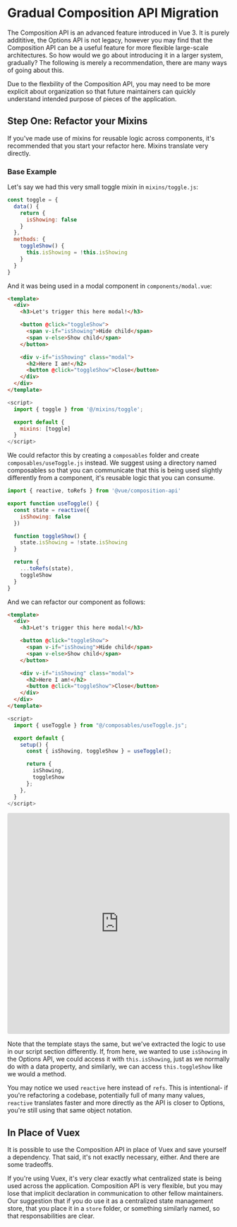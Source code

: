 # Gradual Composition API Migration

The Composition API is an advanced feature introduced in Vue 3. It is purely addititive, the Options API is not legacy, however you may find that the Composition API can be a useful feature for more flexible large-scale architectures. So how would we go about introducing it in a larger system, gradually? The following is merely a recommendation, there are many ways of going about this.

Due to the flexbility of the Composition API, you may need to be more explicit about organization so that future maintainers can quickly understand intended purpose of pieces of the application.

## Step One: Refactor your Mixins

If you've made use of mixins for reusable logic across components, it's recommended that you start your refactor here. Mixins translate very directly.

### Base Example

Let's say we had this very small toggle mixin in `mixins/toggle.js`:

```js
const toggle = {
  data() {
    return {
      isShowing: false
    }
  },
  methods: {
    toggleShow() {
      this.isShowing = !this.isShowing
    }
  }
}
```

And it was being used in a modal component in `components/modal.vue`:

```html
<template>
  <div>
    <h3>Let's trigger this here modal!</h3>

    <button @click="toggleShow">
      <span v-if="isShowing">Hide child</span>
      <span v-else>Show child</span>
    </button>

    <div v-if="isShowing" class="modal">
      <h2>Here I am!</h2>
      <button @click="toggleShow">Close</button>
    </div>
  </div>
</template>
```

```js
<script>
  import { toggle } from '@/mixins/toggle';

  export default {
    mixins: [toggle]
  }
</script>
```

We could refactor this by creating a `composables` folder and create `composables/useToggle.js` instead. We suggest using a directory named composables so that you can communicate that this is being used slightly differently from a component, it's reusable logic that you can consume.

```js
import { reactive, toRefs } from '@vue/composition-api'

export function useToggle() {
  const state = reactive({
    isShowing: false
  })

  function toggleShow() {
    state.isShowing = !state.isShowing
  }

  return {
    ...toRefs(state),
    toggleShow
  }
}
```

And we can refactor our component as follows:

```html
<template>
  <div>
    <h3>Let's trigger this here modal!</h3>

    <button @click="toggleShow">
      <span v-if="isShowing">Hide child</span>
      <span v-else>Show child</span>
    </button>

    <div v-if="isShowing" class="modal">
      <h2>Here I am!</h2>
      <button @click="toggleShow">Close</button>
    </div>
  </div>
</template>
```

```js
<script>
  import { useToggle } from "@/composables/useToggle.js";

  export default {
    setup() {
      const { isShowing, toggleShow } = useToggle();

      return {
        isShowing,
        toggleShow
      };
    },
  }
</script>
```

<iframe src="https://codesandbox.io/embed/refactor-mixin-to-composition-api-hnloh?fontsize=14&hidenavigation=1&theme=dark"
     style="width:100%; height:500px; border:0; border-radius: 4px; overflow:hidden;"
     title="Refactor Mixin to Composition API"
     allow="accelerometer; ambient-light-sensor; camera; encrypted-media; geolocation; gyroscope; hid; microphone; midi; payment; usb; vr; xr-spatial-tracking"
     sandbox="allow-forms allow-modals allow-popups allow-presentation allow-same-origin allow-scripts"
   ></iframe>

Note that the template stays the same, but we've extracted the logic to use in our script section differently. If, from here, we wanted to use `isShowing` in the Options API, we could access it with `this.isShowing`, just as we normally do with a data property, and similarly, we can access `this.toggleShow` like we would a method.

You may notice we used `reactive` here instead of `refs`. This is intentional- if you're refactoring a codebase, potentially full of many many values, `reactive` translates faster and more directly as the API is closer to Options, you're still using that same object notation.

## In Place of Vuex

It is possible to use the Composition API in place of Vuex and save yourself a dependency. That said, it's not exactly necessary, either. And there are some tradeoffs.

If you're using Vuex, it's very clear exactly what centralized state is being used across the application. Composition API is very flexible, but you may lose that implicit declaration in communication to other fellow maintainers. Our suggestion that if you do use it as a centralized state management store, that you place it in a `store` folder, or something similarly named, so that responsabilities are clear.

